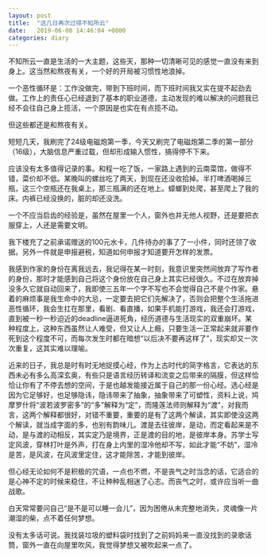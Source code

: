 ```yaml
---
layout: post
title:  "这几日再次过得不知所云"
date:   2019-06-08 14:46:04 +0800
categories: diary
---
```


不知所云一直是生活的一大主题，这些天，那种一切清晰可见的感觉一直没有来到身上。这当然和熬夜有关，一个好的开局被习惯性地浪掉。

一个恶性循环是：工作没做完，带到下班时间，而下班时间我又实在提不起劲去做。工作上的责任心已经退到了基本的职业道德，主动发现的难以解决的问题我已经不会往自己身上揽活，一个原因是也实在有点揽不动。

但这些都还是和熬夜有关。

短短几天，我刷完了24级电磁炮第一季，今天又刷完了电磁炮第二季的第一部分（16级），大脑信息严重过载，但却形成输入惯性，搞得停不下来。

应该没有太多值得记录的事。和程一吃了饭，一家路上遇到的云南菜馆，做得不错，菜价却不低。某晚叫的螺丝吃了两天，到现在还没收拾掉。半打啤酒喝掉三瓶，这三个空瓶还在我桌上，那三瓶满的还在地上。蟑螂到处爬，甚至爬上了我的床。内裤已经没换的，脏的却还没洗。

一个不应当启齿的经验是，虽然在屋里一个人，窗外也并无他人视野，还是要把衣服穿上，人还是需要文明。

我下楼充了之前承诺赠送的100元水卡，几件待办的事了了一小件，同时还领了收据。另外一件就是申报避税，知道如何申报才知道要开怎样的发票。

我感到作家的身份在离我远去，我记得在某一时刻，我意识里突然间放弃了写作者的身份，那时才能感到自己将这个身份放在自己身上其实已经很久。不过在放弃掉没多久它就自动回来了，我即使三五年一个字不写也不会觉得自己不是个作家。悬着的麻烦事是我生命中的大忌，一定要去把它们先解决了，否则会把整个生活拖进恶性循环，我会生扛在那里，看剧、看直播，如果手机能打游戏，我还会打游戏，直到被一秒一秒迫近的deadline逼进死角，经历道德与生活现实的双重崩坏。某种程度上，这种东西虽然让人难受，但又让人上瘾，只要生活一正常起来就非要作死到这个程度不可，而每次发生时都在暗想“以后决不要再这样了”，现实却又一次次重复，这其实难以理喻。

近来的日子，我总是时有时无地捉摸心经，作为上古时代的简字格言，它表达的东西未必有多么高深玄奥，有些只是语言经历转译和流变之后带来的隔膜，但这样恰恰让你有了不停去想的空间，于是也越发能接近属于自己的那一份心经。选心经是因为它足够好，也足够隐讳，隐讳带来了抽象，抽象带来了可塑性，资料上说，鸠摩罗什将“波若波罗密多”的“多”解释为“定”，而隆莲法师则解释为“渡”，对我而言，这两个解释都很好，对错不重要，重要的是有了这两个解读，其实即使没这两个解读，就当成字面的多，也别有韵味儿。渡是去往彼岸，是动，而定看起来是不动，是与渡的动相反，其实定乃是境界，正是渡的目的地，是彼岸本身。苏学士写定风波，穿林打叶是外声，打在身上内里的湿冷他却不写，如此才能“不妨”，湿冷是苦，是风波，在风波里定住，这才能除苦，才能到彼岸。

但心经无论如何不是积极的咒语，一点也不燃，不是丧气之时当念的话，它适合的是心神不定的时候来稳住，不让种种乱相迷了心志。而丧气之时，或许应当听一曲战歌。

白天常常要问自己“是不是可以睡一会儿”，因为困倦从未完整地消失，灵魂像一片潮湿的柴，点不着任何梦想。

没有太多话可说。我找装垃圾的塑料袋时找到了之前妈妈来一直没找到的录歌话筒，窗外一直在向屋里吹风，我觉得梦想又被吹起来一点了。
